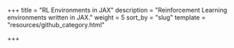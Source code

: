 +++
title = "RL Environments in JAX"
description = "Reinforcement Learning environments written in JAX."
weight = 5
sort_by = "slug"
template = "resources/github_category.html"

+++

